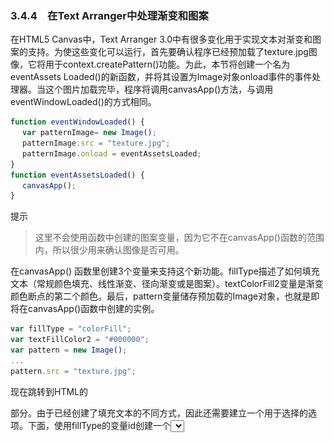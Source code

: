 ### 3.4.4　在Text Arranger中处理渐变和图案

在HTML5 Canvas中，Text Arranger 3.0中有很多变化用于实现文本对渐变和图案的支持。为使这些变化可以运行，首先要确认程序已经预加载了texture.jpg图像，它将用于context.createPattern()功能。为此，本节将创建一个名为eventAssets Loaded()的新函数，并将其设置为Image对象onload事件的事件处理器。当这个图片加载完毕，程序将调用canvasApp()方法，与调用eventWindowLoaded()的方式相同。

```javascript
function eventWindowLoaded() {
　 var patternImage= new Image();
　 patternImage.src = "texture.jpg";
　 patternImage.onload = eventAssetsLoaded;
}
function eventAssetsLoaded() {
　 canvasApp();
}
```

提示

> 这里不会使用函数中创建的图案变量，因为它不在canvasApp()函数的范围内，所以很少用来确认图像是否可用。

在canvasApp() 函数里创建3个变量来支持这个新功能。fillType描述了如何填充文本（常规颜色填充、线性渐变、径向渐变或是图案）。textColorFill2变量是渐变颜色断点的第二个颜色。最后，pattern变量储存预加载的Image对象，也就是即将在canvasApp()函数中创建的实例。

```javascript
var fillType = "colorFill";
var textFillColor2 = "#000000";
var pattern = new Image();
...
pattern.src = "texture.jpg";
```

现在跳转到HTML的 <form>部分。由于已经创建了填充文本的不同方式，因此还需要建立一个用于选择的选项。下面，使用fillType的变量id创建一个<select> 复选框。

```javascript
Fill Type: <select id="fillType">
　<option value="colorFill">Color Fill</option>
　<option value="linearGradient">Linear Gradient</option>
　<option value="radialGradient">Radial Gradient</option>
　<option value="pattern">pattern</option>
　</select>
```

添加第二颜色选择，用于渐变填充。这将用到jsColor拾色器和textColorFill2变量id。

```javascript
Text Color 2: <input class="color" id="textFillColor2" value ="000000"/>
　<br>
```

返回canvasApp()函数，为两个新的表单元素创建事件监听器。

```javascript
formElement = document.getElementById("textFillColor2");
formElement.addEventListener('change', textFillColor2Changed, false);
formElement = document.getElementById("fillType");
formElement.addEventListener('change', fillTypeChanged, false);
```

同时，还需要为新的表单元素创建关联的事件处理器函数。

```javascript
function textFillColor2Changed(e) {
　　　var target = e.target;
　　　textFillColor2 = "#" + target.value;
　　　drawScreen();
　 }
　 function fillTypeChanged(e) {
　　　var target = e.target;
　　　fillType = target.value;
　　　drawScreen();
　 }
```

接下来，为新功能添加drawScreen()支持。首先，使用环境下的measureText() 方法获得文本宽度，创建渐变。

```javascript
var metrics = context.measureText(message);
var textWidth = metrics.width;
```

然后，决定如何为环境中的fillStyle和strokeStyle格式化“颜色”。在这个实例中，它可以是CSS颜色、渐变或图像图案。

+ 颜色填充：如果实现一个简单的颜色填充，操作方法和低版本的Text Arranger一样。所做的只是将textFillColor的值赋给tempColor。
+ 线性渐变：线性渐变需要确定沿哪条线创建渐变。这条线将从文本起始位置（xPosition-textWidth/2，因为文本使用center对齐）水平渐变至文本结尾（textWidth）。同时，添加两个颜色断点（0和60%），颜色分别是textFillColor1和text FillColor2。
+ 径向渐变：从文本中心（xPosition,yPosition）开始，以字体大小为半径（fontSize）创建一个圆锥。这个圆锥将以半径为1水平扩展至文本宽度（textWidth）。
+ 图案：这个选项将创建一个使用image变量的图案，并设置其repeat的值，在水平和垂直方向铺设。

具体代码如下。

```javascript
var tempColor;
if (fillType == "colorFill") {
　 tempColor = textFillColor;
} else if (fillType == "linearGradient") {
　 var gradient = context.createLinearGradient(xPositiontextWidth/
　　　 2, yPosition, textWidth, yPosition);
　 gradient.addColorStop(0,textFillColor);
　 gradient.addColorStop(.6,textFillColor2);
　 tempColor = gradient;
} else if (fillType == "radialGradient") {
　 var gradient = context.createRadialGradient(xPosition, yPosition,
　　　 fontSize, xPosition+textWidth, yPosition, 1);
　 gradient.addColorStop(0,textFillColor);
　 gradient.addColorStop(.6,textFillColor2);
　 tempColor = gradient;
} else if (fillType == "pattern") {
　var tempColor = context.createPattern(pattern,"repeat");
} else {
　 tempColor = textFillColor;
}
```

最后，设置fillStyle或strokeStyle，用tempColor代替textFillColor。设置文本填充的选项将显示在画布上，如图3-10所示。

```javascript
context.fillStyle = tempColor;
```

![54.png](../images/54.png)
<center class="my_markdown"><b class="my_markdown">图3-10　应用图像图案的文本</b></center>

